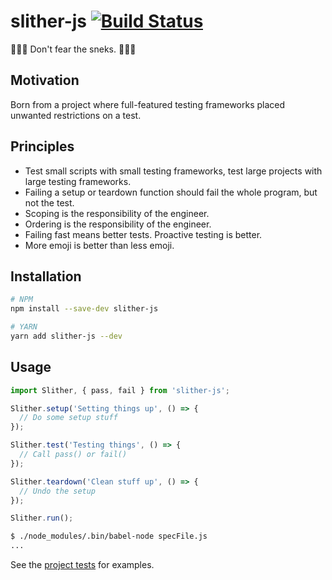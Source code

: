 # slither-js [![Build Status](https://travis-ci.org/andykingking/slither-js.svg?branch=master)](https://travis-ci.org/andykingking/slither-js)

🐍🐍🐍  Don't fear the sneks. 🐍🐍🐍

## Motivation

Born from a project where full-featured testing frameworks placed unwanted restrictions on a test.

## Principles

- Test small scripts with small testing frameworks, test large projects with large testing frameworks.
- Failing a setup or teardown function should fail the whole program, but not the test.
- Scoping is the responsibility of the engineer.
- Ordering is the responsibility of the engineer.
- Failing fast means better tests. Proactive testing is better.
- More emoji is better than less emoji.

## Installation

```bash
# NPM
npm install --save-dev slither-js

# YARN
yarn add slither-js --dev
```

## Usage

```javascript
import Slither, { pass, fail } from 'slither-js';

Slither.setup('Setting things up', () => {
  // Do some setup stuff
});

Slither.test('Testing things', () => {
  // Call pass() or fail()
});

Slither.teardown('Clean stuff up', () => {
  // Undo the setup
});

Slither.run();
```

```bash
$ ./node_modules/.bin/babel-node specFile.js
...
```

See the [project tests](https://github.com/andykingking/slither-js/blob/master/spec/Slither.spec.js) for examples.
